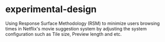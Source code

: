 # experimental-design
Using Response Surface Methodology (RSM) to minimize users browsing times in Netflix's movie suggestion system by adjusting the system configuration such as Tile size, Preview length and etc.
